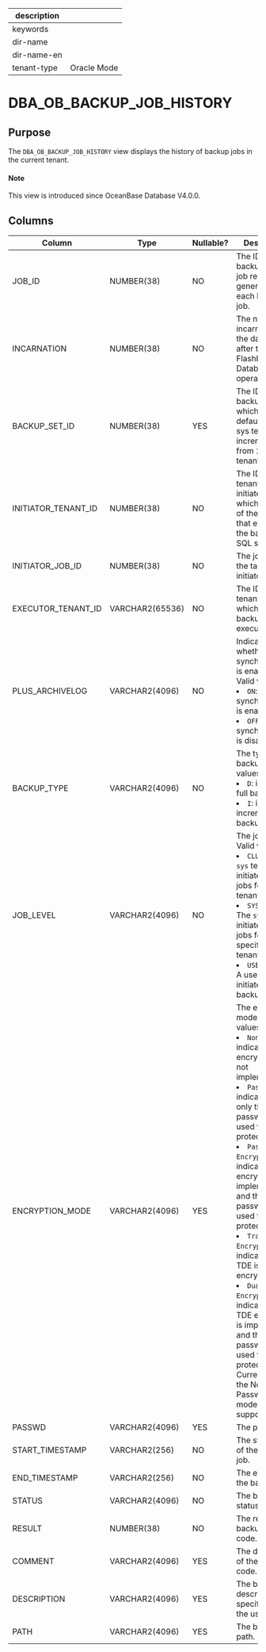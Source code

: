 | description ||
|---|---|
| keywords ||
| dir-name ||
| dir-name-en ||
| tenant-type | Oracle Mode |

# DBA_OB_BACKUP_JOB_HISTORY

## Purpose

The `DBA_OB_BACKUP_JOB_HISTORY` view displays the history of backup jobs in the current tenant.

<main id="notice" type='explain'>
  <h4>Note</h4>
  <p>This view is introduced since OceanBase Database V4.0.0. </p>
</main>

## Columns

| Column | Type | Nullable? | Description |
| --- | --- | --- | --- |
| JOB_ID | NUMBER(38) | NO | The ID of the backup job. A job record is generated for each backup job. |
| INCARNATION | NUMBER(38) | NO | The nth incarnation of the database after the Flashback Database operation. |
| BACKUP_SET_ID | NUMBER(38) | YES | The ID of the backup set, which is `0` by default in the sys tenant, and increments from `1` in a user tenant. |
| INITIATOR_TENANT_ID | NUMBER(38) | NO | The ID of the tenant that initiated the job, which is the ID of the tenant that executed the backup SQL statement. |
| INITIATOR_JOB_ID | NUMBER(38) | NO | The job ID of the task initiator. |
| EXECUTOR_TENANT_ID | VARCHAR2(65536) | NO | The ID of the tenant for which the backup job is executed. |
| PLUS_ARCHIVELOG | VARCHAR2(4096) | NO | Indicates whether log synchronization is enabled. Valid values:<li>`ON`: Log synchronization is enabled.<li>`OFF`: Log synchronization is disabled. |
| BACKUP_TYPE | VARCHAR2(4096) | NO | The type of the backup. Valid values:<li>`D`: indicates full backup.<li>`I`: indicates incremental backup. |
| JOB_LEVEL | VARCHAR2(4096) | NO | The job level. Valid values:<li>`CLUSTER`: The `sys` tenant initiates backup jobs for all tenants.<li>`SYS_TENANT`: The `sys` tenant initiates backup jobs for specified tenants.<li>`USER_TENANT`: A user tenant initiates its own backup jobs. |
| ENCRYPTION_MODE | VARCHAR2(4096) | YES | The encryption mode. Valid values:<li>`None`: indicates that encryption is not implemented.<li>`Password`: indicates that only the password is used for protection.<li>`Password Encryption`: indicates that encryption is implemented and the password is used for protection.<li>`Transparent Encryption`: indicates that TDE is used for encryption.<li>`Dual Mode Encryption`: indicates that TDE encryption is implemented and the password is used for protection.<br>Currently, only the None and Password modes are supported. |
| PASSWD | VARCHAR2(4096) | YES | The password. |
| START_TIMESTAMP | VARCHAR2(256) | NO | The start time of the backup job. |
| END_TIMESTAMP | VARCHAR2(256) | NO | The end time of the backup job. |
| STATUS | VARCHAR2(4096) | NO | The backup status. |
| RESULT | NUMBER(38) | NO | The returned backup error code. |
| COMMENT | VARCHAR2(4096) | YES | The description of the error code. |
| DESCRIPTION | VARCHAR2(4096) | YES | The backup description specified by the user. |
| PATH | VARCHAR2(4096) | YES | The backup path. |
